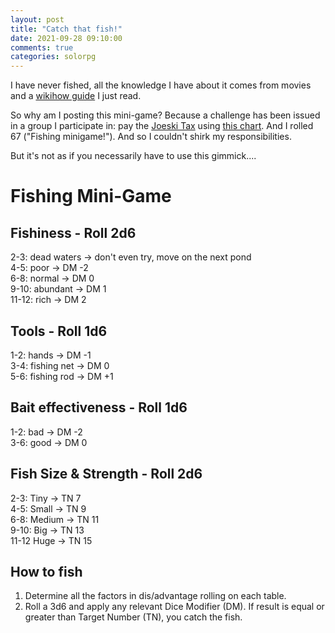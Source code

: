 ```yaml
---
layout: post
title: "Catch that fish!"
date: 2021-09-28 09:10:00
comments: true
categories: solorpg
---
```


I have never fished, all the knowledge I have about it comes from movies and a [wikihow guide](https://www.wikihow.com/Fish) I just read.

So why am I posting this mini-game? Because a challenge has been issued in a group I participate in: pay the [Joeski Tax](https://joeskythedungeonbrawler.wordpress.com/2010/07/12/house-rule-for-osr-and-not-osr-games-people-blogs/) using [this chart](http://throneofsalt.blogspot.com/2020/02/joesky-tax-preparation.html). And I rolled 67 ("Fishing minigame!"). And so I couldn't shirk my responsibilities.

But it's not as if you necessarily have to use this gimmick....

# Fishing Mini-Game

## Fishiness - Roll 2d6

2-3: dead waters -> don't even try, move on the next pond  
4-5: poor -> DM -2  
6-8: normal -> DM 0  
9-10: abundant -> DM 1  
11-12: rich -> DM 2  

## Tools - Roll 1d6

1-2: hands -> DM -1  
3-4: fishing net -> DM 0  
5-6: fishing rod -> DM +1

## Bait effectiveness - Roll 1d6

1-2: bad -> DM -2  
3-6: good -> DM 0

## Fish Size & Strength - Roll 2d6

2-3: Tiny -> TN 7  
4-5: Small -> TN 9  
6-8: Medium -> TN 11  
9-10: Big -> TN 13  
11-12 Huge -> TN 15

## How to fish
1. Determine all the factors in dis/advantage rolling on each table.  
2. Roll a 3d6 and apply any relevant Dice Modifier (DM). If result is equal or greater than Target Number (TN), you catch the fish.